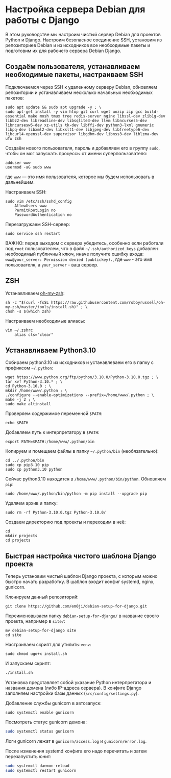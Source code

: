# Настройка сервера Debian для работы с Django

В этом руководстве мы настроим чистый сервер Debian для проектов Python и Django. Настроим безопасное соединение SSH, установим из репозиториев Debian и из исходников все необходимые пакеты и подготовим их для рабочего сервера Debian Django.

## Создаём пользователя, устанавливаем необходимые пакеты, настраиваем SSH

Подключаемся через SSH к удаленному серверу Debian, обновляем репозитории и устанавливаем несколько начальных необходимых пакетов:

```
sudo apt update && sudo apt upgrade -y ; \
sudo apt-get install -y vim htop git curl wget unzip zip gcc build-essential make mosh tmux tree redis-server nginx libssl-dev zlib1g-dev libbz2-dev libreadline-dev libsqlite3-dev llvm libncurses5-dev libncursesw5-dev xz-utils tk-dev libffi-dev python3-lxml gnumeric libpq-dev libxml2-dev libxslt1-dev libjpeg-dev libfreetype6-dev libcurl4-openssl-dev supervisor libgdbm-dev libnss3-dev liblzma-dev ufw zsh
```

Cоздаём нового пользователя, пароль и добавляем его в группу `sudo`, чтобы он мог запускать процессы от имени суперпользователя:

```
adduser www 
usermod -aG sudo www
```
где `www` — это имя пользователя, которое мы будем использовать в дальнейшем.

Настраиваем SSH:

```
sudo vim /etc/ssh/sshd_config
    AllowUsers www
    PermitRootLogin no
    PasswordAuthentication no
```

Перезагружаем SSH-сервер:

```
sudo service ssh restart
```

ВАЖНО: перед выходом с сервера убедитесь, особенно если работали под `root` пользователем, что в файл `~/.ssh/authorized_keys` добавлен необходимый публичный ключ, иначе получите ошибку входа: `www@your_server: Permission denied (publickey).`, где `www` - это имя пользователя,  а `your_server` - ваш сервер.

## ZSH

Устанавливаем [oh-my-zsh](https://github.com/robbyrussell/oh-my-zsh):

```
sh -c "$(curl -fsSL https://raw.githubusercontent.com/robbyrussell/oh-my-zsh/master/tools/install.sh)" ; \
chsh -s $(which zsh)
```

Настраиваем необходимые алиасы:

```
vim ~/.zshrc
    alias cls="clear"
```

## Устанавливаем Python3.10

Собираем python3.10 из исходников и устанавлеваем его в папку с префиксом `~/.python`:

```
wget https://www.python.org/ftp/python/3.10.0/Python-3.10.0.tgz ; \
tar xvf Python-3.10.* ; \
cd Python-3.10.0 ; \
mkdir /home/www/.python ; \
./configure --enable-optimizations --prefix=/home/www/.python ; \
make -j 2 ; \
sudo make altinstall
```

Проверяем содержимое переменной `$PATH`:

```
echo $PATH
```

Добавляем путь к интерпретатору в `$PATH`:

```
export PATH=$PATH:/home/www/.python/bin
```

Копируем и помещаем файлы в папку `~/.python/bin` (необязательно):

```
cd ../.python/bin
sudo cp pip3.10 pip
sudo cp python3.10 python
```

Сейчас python3.10 находится в `/home/www/.python/bin/python`. Обновляем `pip`:

```
sudo /home/www/.python/bin/python -m pip install --upgrade pip
```

Удаляем архив и папку:

```
sudo rm -rf Python-3.10.0.tgz Python-3.10.0/
```

Создаем директорию под проекты и переходим в неё:
```
cd
mkdir projects
cd projects
```
## Быстрая настройка чистого шаблона Django проекта
Теперь установим чистый шаблон Django проекта, с которым можно быстро начать разработку. В шаблон входит конфиг systemd, nginx, gunicorn.

Клонируем данный репозиторий:
```
git clone https://github.com/em0ji/debian-setup-for-django.git
```
Переименовываем папку `debian-setup-for-django/` в название своего проекта, например в `site/`:
```
mv debian-setup-for-django site
cd site
```
Настраиваем скрипт для утилиты `venv`:
```
sudo chmod ugo+x install.sh
```
И запускаем скрипт:

```bash
./install.sh
```
Установка представляет собой указание Python интерпретатора и названия домена (либо IP-адреса сервера). В конфиге Django заполняем настройки базы данных (`src/config/settings.py`).

Добавление службы gunicorn в автозапуск:
```
sudo systemctl enable gunicorn
```

Посмотреть статус gunicorn демона:

```bash
sudo systemctl status gunicorn
```

Логи gunicorn лежат в `gunicorn/access.log` и `gunicorn/error.log`.

После изменения systemd конфига его надо перечитать и затем перезапустить юнит:

```bash
sudo systemctl daemon-reload
sudo systemctl restart gunicorn
```
